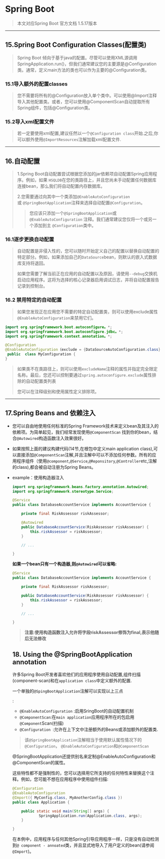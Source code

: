 # Spring Boot

> 本文对应Spring Boot 官方文档 1.5.17版本



---

##  15.Spring Boot Configuration Classes(配置类)

> Spring Boot 倾向于基于java的配置。尽管可以使用XML源调用SpringApplication.run()，但我们通常建议您的主要源是@Configuration类。通常，定义main方法的类也可以作为主要的@Configuration类。 

### 15.1导入额外的配置classes

> 您不需要将所有的@Configuration放入单个类中。可以使用@Import注释导入其他配置类。或者，您可以使用@ComponentScan自动提取所有Spring组件，包括@Configuration类。 

### 15.2导入xml配置文件

> 若一定要使用xml配置,建议任然以一个`@Configuration class`开始.之后,你可以额外使用`@ImportResources`注解加载xml配置文件.

---

## 16.自动配置

> 1.Spring Boot自动配置尝试根据您添加的jar依赖项自动配置Spring应用程序。例如，如果 `HSQLDB`在您的类路径上，并且您尚未手动配置任何数据库连接bean，那么我们将自动配置内存数据库。 
>
> 2.您需要通过向其中一个类添加`@EnableAutoConfiguration`或 `@SpringBootApplication`注释来选择自动配置`@Configuration`。 
>
> > 您应该只添加一个`@SpringBootApplication`或`@EnableAutoConfiguration` 注释。我们通常建议您仅将一个或另一个添加到主 `@Configuration`类中。 



### 16.1逐步更换自动配置

> 自动配置是非侵入性的，您可以随时开始定义自己的配置以替换自动配置的特定部分。例如，如果添加自己的`DataSource`bean，则默认的嵌入式数据库支持将退回。
>
> 如果您需要了解当前正在应用的自动配置以及原因，请使用`--debug`交换机启动应用程序。这将为选择的核心记录器启用调试日志，并将自动配置报告记录到控制台。

### 16.2 禁用特定的自动配置

> 如果您发现正在应用您不需要的特定自动配置类，则可以使用exclude属性`@EnableAutoConfiguration`来禁用它们。

```java
import org.springframework.boot.autoconfigure。*;
import org.springframework.boot.autoconfigure.jdbc。*;
import org.springframework.context.annotation。*;

@Configuration 
@EnableAutoConfiguration（exclude = {DataSourceAutoConfiguration.class}）
 public  class MyConfiguration {
}
```

> 如果类不在类路径上，则可以使用`excludeName`注释的属性并指定完全限定名称。最后，您还可以控制要通过`spring.autoconfigure.exclude`属性排除的自动配置类列表  
>
> 您可以在注释级别和使用属性定义排除项。 

---

## 17.Spring Beans  and 依赖注入

- 您可以自由地使用任何标准的Spring Framework技术来定义bean及其注入的依赖项。为简单起见，我们经常发现使用`@ComponentScan` 找到你的bean，结合`@Autowired`构造函数注入效果很好。 

- 如果按照上面的建议构建代码(14节,在根包中定义main application class),可以直接添加`@ComponentScan`注解,并且注解中可以不添加任何参数。所有的应用程序组件（使用`@component`,`@Service`,`@Reponsitory`,`@Controller`etc,注解的class),都会被自动注册为Spring Beans。

- example：使用构造器注入

  ```java
  import org.springframework.beans.factory.annotation.Autowired;
  import org.springframework.stereotype.Service;
  
  @Service
  public class DatabaseAccountService implements AccountService {
  
      private final RiskAssessor riskAssessor;
  
      @Autowired
      public DatabaseAccountService(RiskAssessor riskAssessor) {
          this.riskAssessor = riskAssessor;
      }
  
      // ...
  
  }
  ```

  

  **如果一个bean只有一个构造器,则`@Autowired`可以省略:**

  ```java
  @Service
  public class DatabaseAccountService implements AccountService {
  
      private final RiskAssessor riskAssessor;
  
      public DatabaseAccountService(RiskAssessor riskAssessor) {
          this.riskAssessor = riskAssessor;
      }
  
      // ...
  
  }
  ```

  > **注意:使用构造函数注入允许将字段riskAssessor修饰为final,表示他随后无法修改**

  ## 18. Using the @SpringBootApplication annotation

  许多Spring Boot开发者喜欢他们的应用程序使用自动配置,组件扫描(component-scan)和在`application class`中定义额外的配置.

  一个单独的`@SpingBootApplication`注解可以实现以上三点

  :

  - `@EnableAutoConfiguration` :启用SringBoot的自动配置机制
  - `@ComponentScan`:在`main application`应用程序所在的包启用`@Component`Scan(扫描)
  - `@Configuration `:允许在上下文中注册额外的Beans或添加额外的配置类.

  > 该`@SpringBootApplication`注解相当于使用默认属性情况下的`@Configuration`， `@EnableAutoConfiguration`和`@ComponentScan`

  @SpringBootApplication还提供别名来定制@EnableAutoConfiguration和@ComponentScan的属性。 

  

  这些特性都不是强制性的，您可以选择用它所支持的任何特性来替换这个注释。例如，您可能不想在应用程序中使用组件扫描: 

  ```java
  @Configuration
  @EnableAutoConfiguration
  @Import({ MyConfig.class, MyAnotherConfig.class })
  public class Application {
  
      public static void main(String[] args) {
              SpringApplication.run(Application.class, args);
      }
  
  }
  ```

  在本例中，应用程序与任何其他Spring引导应用程序一样，只是没有自动检测到`@ component - annoated`类，并且显式地导入了用户定义的bean(请参阅`@Import`)。 

  

  





 

